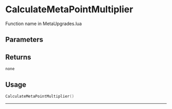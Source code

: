 # CalculateMetaPointMultiplier

Function name in MetaUpgrades.lua

## Parameters

## Returns

`none`

## Usage

```lua
CalculateMetaPointMultiplier()
```

---
